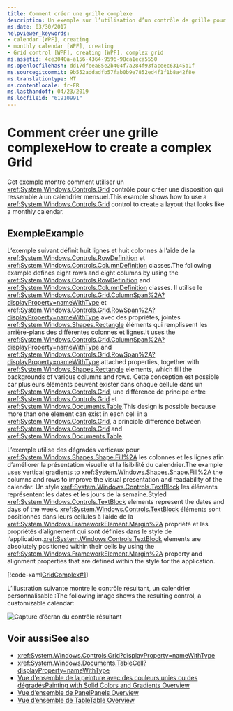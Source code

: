 ```yaml
---
title: Comment créer une grille complexe
description: Un exemple sur l’utilisation d’un contrôle de grille pour créer une disposition qui ressemble à un calendrier mensuel.
ms.date: 03/30/2017
helpviewer_keywords:
- calendar [WPF], creating
- monthly calendar [WPF], creating
- Grid control [WPF], creating [WPF], complex grid
ms.assetid: 4ce3040a-a156-4364-9596-98ca1eca5550
ms.openlocfilehash: dd17dfeea85e2b404f7a284f93faceec63145b1f
ms.sourcegitcommit: 9b552addadfb57fab0b9e7852ed4f1f1b8a42f8e
ms.translationtype: MT
ms.contentlocale: fr-FR
ms.lasthandoff: 04/23/2019
ms.locfileid: "61910991"
---
```

# <a name="how-to-create-a-complex-grid"></a><span data-ttu-id="02548-103">Comment créer une grille complexe</span><span class="sxs-lookup"><span data-stu-id="02548-103">How to create a complex Grid</span></span>

<span data-ttu-id="02548-104">Cet exemple montre comment utiliser un <xref:System.Windows.Controls.Grid> contrôle pour créer une disposition qui ressemble à un calendrier mensuel.</span><span class="sxs-lookup"><span data-stu-id="02548-104">This example shows how to use a <xref:System.Windows.Controls.Grid> control to create a layout that looks like a monthly calendar.</span></span>

## <a name="example"></a><span data-ttu-id="02548-105">Exemple</span><span class="sxs-lookup"><span data-stu-id="02548-105">Example</span></span>

<span data-ttu-id="02548-106">L’exemple suivant définit huit lignes et huit colonnes à l’aide de la <xref:System.Windows.Controls.RowDefinition> et <xref:System.Windows.Controls.ColumnDefinition> classes.</span><span class="sxs-lookup"><span data-stu-id="02548-106">The following example defines eight rows and eight columns by using the <xref:System.Windows.Controls.RowDefinition> and <xref:System.Windows.Controls.ColumnDefinition> classes.</span></span> <span data-ttu-id="02548-107">Il utilise le <xref:System.Windows.Controls.Grid.ColumnSpan%2A?displayProperty=nameWithType> et <xref:System.Windows.Controls.Grid.RowSpan%2A?displayProperty=nameWithType> avec des propriétés, jointes <xref:System.Windows.Shapes.Rectangle> éléments qui remplissent les arrière-plans des différentes colonnes et lignes.</span><span class="sxs-lookup"><span data-stu-id="02548-107">It uses the <xref:System.Windows.Controls.Grid.ColumnSpan%2A?displayProperty=nameWithType> and <xref:System.Windows.Controls.Grid.RowSpan%2A?displayProperty=nameWithType> attached properties, together with <xref:System.Windows.Shapes.Rectangle> elements, which fill the backgrounds of various columns and rows.</span></span> <span data-ttu-id="02548-108">Cette conception est possible car plusieurs éléments peuvent exister dans chaque cellule dans un <xref:System.Windows.Controls.Grid>, une différence de principe entre <xref:System.Windows.Controls.Grid> et <xref:System.Windows.Documents.Table>.</span><span class="sxs-lookup"><span data-stu-id="02548-108">This design is possible because more than one element can exist in each cell in a <xref:System.Windows.Controls.Grid>, a principle difference between <xref:System.Windows.Controls.Grid> and <xref:System.Windows.Documents.Table>.</span></span>

<span data-ttu-id="02548-109">L’exemple utilise des dégradés verticaux pour <xref:System.Windows.Shapes.Shape.Fill%2A> les colonnes et les lignes afin d’améliorer la présentation visuelle et la lisibilité du calendrier.</span><span class="sxs-lookup"><span data-stu-id="02548-109">The example uses vertical gradients to <xref:System.Windows.Shapes.Shape.Fill%2A> the columns and rows to improve the visual presentation and readability of the calendar.</span></span> <span data-ttu-id="02548-110">Un style <xref:System.Windows.Controls.TextBlock> les éléments représentent les dates et les jours de la semaine.</span><span class="sxs-lookup"><span data-stu-id="02548-110">Styled <xref:System.Windows.Controls.TextBlock> elements represent the dates and days of the week.</span></span> <span data-ttu-id="02548-111"><xref:System.Windows.Controls.TextBlock> éléments sont positionnés dans leurs cellules à l’aide de la <xref:System.Windows.FrameworkElement.Margin%2A> propriété et les propriétés d’alignement qui sont définies dans le style de l’application.</span><span class="sxs-lookup"><span data-stu-id="02548-111"><xref:System.Windows.Controls.TextBlock> elements are absolutely positioned within their cells by using the <xref:System.Windows.FrameworkElement.Margin%2A> property and alignment properties that are defined within the style for the application.</span></span>

[!code-xaml[GridComplex#1](~/samples/snippets/csharp/VS_Snippets_Wpf/GridComplex/CS/default.xaml#1)]

<span data-ttu-id="02548-112">L’illustration suivante montre le contrôle résultant, un calendrier personnalisable :</span><span class="sxs-lookup"><span data-stu-id="02548-112">The following image shows the resulting control, a customizable calendar:</span></span>

![Capture d’écran du contrôle résultant](././media/how-to-create-a-complex-grid/wpf-manual-calendar.png)

## <a name="see-also"></a><span data-ttu-id="02548-114">Voir aussi</span><span class="sxs-lookup"><span data-stu-id="02548-114">See also</span></span>

- <xref:System.Windows.Controls.Grid?displayProperty=nameWithType>
- <xref:System.Windows.Documents.TableCell?displayProperty=nameWithType>
- [<span data-ttu-id="02548-115">Vue d’ensemble de la peinture avec des couleurs unies ou des dégradés</span><span class="sxs-lookup"><span data-stu-id="02548-115">Painting with Solid Colors and Gradients Overview</span></span>](../graphics-multimedia/painting-with-solid-colors-and-gradients-overview.md)
- [<span data-ttu-id="02548-116">Vue d’ensemble de Panel</span><span class="sxs-lookup"><span data-stu-id="02548-116">Panels Overview</span></span>](panels-overview.md)
- [<span data-ttu-id="02548-117">Vue d’ensemble de Table</span><span class="sxs-lookup"><span data-stu-id="02548-117">Table Overview</span></span>](../advanced/table-overview.md)